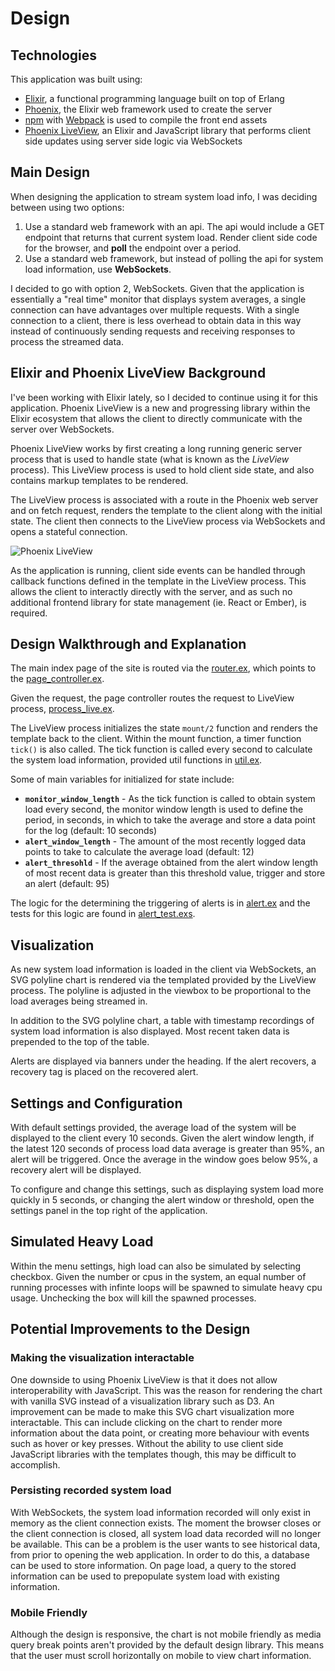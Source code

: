 # Design

## Technologies

This application was built using:
* [Elixir](https://elixir-lang.org), a functional programming language built on top of Erlang
* [Phoenix](https://phoenixframework.org/), the Elixir web framework used to create the server
* [npm](https://www.npmjs.com/) with [Webpack](https://webpack.js.org) is used to compile the front end assets
* [Phoenix LiveView](https://github.com/phoenixframework/phoenix_live_view), an Elixir and JavaScript library that performs
client side updates using server side logic via WebSockets

## Main Design

When designing the application to stream system load info, I was deciding between using two options:

1. Use a standard web framework with an api. The api would include a GET endpoint that returns that
current system load. Render client side code for the browser, and **poll** the endpoint over a period.
2. Use a standard web framework, but instead of polling the api for system load information, use
**WebSockets**.

I decided to go with option 2, WebSockets. Given that the application is essentially a "real time" monitor that
displays system averages, a single connection can have advantages over multiple requests. With a
single connection to a client, there is less overhead to obtain data in this way instead of
continuously sending requests and receiving responses to process the streamed data.

## Elixir and Phoenix LiveView Background

I've been working with Elixir lately, so I decided to continue using it for this application. Phoenix
LiveView is a new and progressing library within the Elixir ecosystem that allows the client to directly
communicate with the server over WebSockets.

Phoenix LiveView works by first creating a long running generic server process that is used to
handle state (what is known as the *LiveView* process). This LiveView process is used to hold client
side state, and also contains markup templates to be rendered.

The LiveView process is associated with a route in the Phoenix web server and on fetch request,
renders the template to the client along with the initial state. The client then connects to the
LiveView process via WebSockets and opens a stateful connection.

![Phoenix LiveView](https://elixirschool.com/assets/live_view-6a1ff8ddee59b55d1ee0b72dc8d47c55e55bdcaf6b788cc65af31afec66836d3.png "Phoenix LiveView")

As the application is running, client side events can be handled through callback functions defined
in the template in the LiveView process. This allows the client to interactly directly with the server,
and as such no additional frontend library for state management (ie. React or Ember), is required.

## Design Walkthrough and Explanation

The main index page of the site is routed via the [router.ex](/lib/monitor_web/router.ex), which points
to the [page_controller.ex](/lib/monitor_web/controllers/page_controller.ex).

Given the request, the page controller routes the request to LiveView process, [process_live.ex](/lib/monitor_web/live/process_live.ex).

The LiveView process initializes the state `mount/2` function and renders the template back to the client.
Within the mount function, a timer function `tick()` is also called. The tick function is called every second
to calculate the system load information, provided util functions in [util.ex](/lib/monitor/util.ex).

Some of main variables for initialized for state include:
* **`monitor_window_length`** - As the tick function is called to obtain system load every second, the monitor window
length is used to define the period, in seconds, in which to take the average and store a data point
for the log (default: 10 seconds)
* **`alert_window_length`** - The amount of the most recently logged data points to take to calculate
the average load (default: 12)
* **`alert_thresohld`** - If the average obtained from the alert window length of most recent data is greater
than this threshold value, trigger and store an alert (default: 95)

The logic for the determining the triggering of alerts is in [alert.ex](/lib/monitor/alert.ex) and the
tests for this logic are found in [alert_test.exs](/test/monitor/alert_test.exs).

## Visualization

As new system load information is loaded in the client via WebSockets, an SVG polyline chart is
rendered via the templated provided by the LiveView process. The polyline is adjusted in the viewbox
to be proportional to the load averages being streamed in.

In addition to the SVG polyline chart, a table with timestamp recordings of system load information is also displayed.
Most recent taken data is prepended to the top of the table.

Alerts are displayed via banners under the heading. If the alert recovers, a recovery tag is placed
on the recovered alert.

## Settings and Configuration

With default settings provided, the average load of the system will be displayed to the client every 10 seconds.
Given the alert window length, if the latest 120 seconds of process load data average is greater than 95%,
an alert will be triggered. Once the average in the window goes below 95%, a recovery alert will be displayed.

To configure and change this settings, such as displaying system load more quickly in 5 seconds, or changing
the alert window or threshold, open the settings panel in the top right of the application.

## Simulated Heavy Load

Within the menu settings, high load can also be simulated by selecting checkbox. Given the number or cpus
in the system, an equal number of running processes with infinte loops will be spawned to simulate heavy
cpu usage. Unchecking the box will kill the spawned processes.

## Potential Improvements to the Design

### Making the visualization interactable

One downside to using Phoenix LiveView is that it does not allow interoperability with JavaScript.
This was the reason for rendering the chart with vanilla SVG instead of a visualization library such
as D3. An improvement can be made to make this SVG chart visualization more interactable. This can
include clicking on the chart to render more information about the data point, or creating more
behaviour with events such as hover or key presses. Without the ability to use client side JavaScript
libraries with the templates though, this may be difficult to accomplish.

### Persisting recorded system load

With WebSockets, the system load information recorded will only exist in memory as the client connection
exists. The moment the browser closes or the client connection is closed, all system load data recorded
will no longer be available. This can be a problem is the user wants to see historical data, from prior
to opening the web application. In order to do this, a database can be used to store information. On page
load, a query to the stored information can be used to prepopulate system load with existing information.

### Mobile Friendly

Although the design is responsive, the chart is not mobile friendly as media query break points aren't provided
by the default design library. This means that the user must scroll horizontally on mobile to view chart
information.
